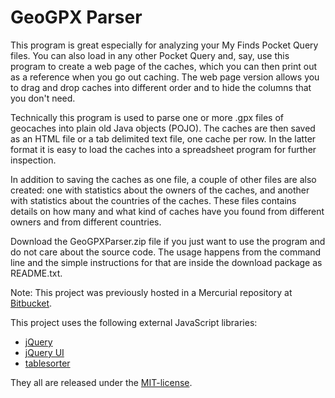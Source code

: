 # GeoGPX Parser

This program is great especially for analyzing your My Finds Pocket Query files.
You can also load in any other Pocket Query and, say, use this program to create
a web page of the caches, which you can then print out as a reference when you go
out caching. The web page version allows you to drag and drop caches into different
order and to hide the columns that you don't need.

Technically this program is used to parse one or more .gpx files of geocaches into 
plain old Java objects (POJO). The caches are then saved as an HTML file or a tab
delimited text file, one cache per row. In the latter format it is easy to load the
caches into a spreadsheet program for further inspection.

In addition to saving the caches as one file, a couple of other files are also
created: one with statistics about the owners of the caches, and another with
statistics about the countries of the caches. These files contains details on how 
many and what kind of caches have you found from different owners and from different
countries.

Download the GeoGPXParser.zip file if you just want to use the program and do
not care about the source code. The usage happens from the command line and
the simple instructions for that are inside the download package as README.txt.

Note: This project was previously hosted in a Mercurial repository
at [Bitbucket](https://bitbucket.org/ZeroOne3010/geogpxparser/).

This project uses the following external JavaScript libraries:

- [jQuery](http://jquery.com/)
- [jQuery UI](http://jqueryui.com/)
- [tablesorter](http://tablesorter.com/docs/)

They all are released under the [MIT-license](http://www.opensource.org/licenses/mit-license.php).
